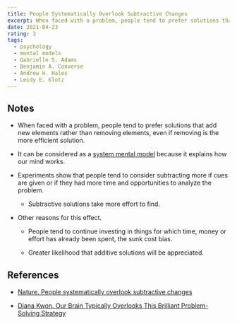 ```yaml
---
title: People Systematically Overlook Subtractive Changes
excerpt: When faced with a problem, people tend to prefer solutions that add new elements rather than removing elements, even if removing is the more efficient solution.
date: 2021-04-23
rating: 3
tags:
  - psychology
  - mental models
  - Gabrielle S. Adams
  - Benjamin A. Converse
  - Andrew H. Hales
  - Leidy E. Klotz
---
```


## Notes

- When faced with a problem, people tend to prefer solutions that add new elements rather than removing elements, even if removing is the more efficient solution.

- It can be considered as a [system mental model](/zettelkasten/system-mental-models) because it explains how our mind works.

- Experiments show that people tend to consider subtracting more if cues are given or if they had more time and opportunities to analyze the problem.

  - Subtractive solutions take more effort to find.

- Other reasons for this effect.

  - People tend to continue investing in things for which time, money or effort has already been spent, the sunk cost bias.

  - Greater likelihood that additive solutions will be appreciated.

## References

- [Nature. People systematically overlook subtractive changes](https://www.nature.com/articles/s41586-021-03380-y.epdf)

- [Diana Kwon. Our Brain Typically Overlooks This Brilliant Problem-Solving Strategy](https://www.scientificamerican.com/article/our-brain-typically-overlooks-this-brilliant-problem-solving-strategy/)
